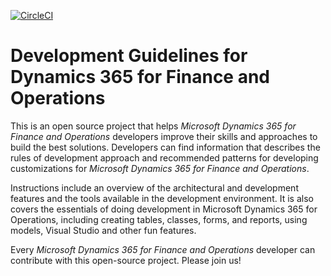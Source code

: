 [![CircleCI](https://circleci.com/gh/ivanzakharov/docs.svg?style=svg)](https://circleci.com/gh/ivanzakharov/docs)
# Development Guidelines for Dynamics 365 for Finance and Operations
This is an open source project that helps <i>Microsoft Dynamics 365 for Finance and Operations</i> developers improve their skills and approaches to build the best solutions. Developers can find information that describes the rules of development approach and recommended patterns for developing customizations for <i>Microsoft Dynamics 365 for Finance and Operations</i>.

Instructions include an overview of the architectural and development features and the tools available in the development environment. It is also covers the essentials of doing development in Microsoft Dynamics 365 for Operations, including creating tables, classes, forms, and reports, using models, Visual Studio and other fun features.

Every <i>Microsoft Dynamics 365 for Finance and Operations</i> developer can contribute with this open-source project. Please join us!
